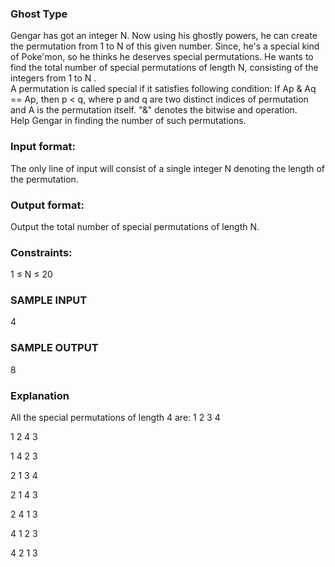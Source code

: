 ### Ghost Type
Gengar has got an integer N. Now using his ghostly powers, he can create the permutation from 1 to N of this given number.
Since, he's a special kind of Poke'mon, so he thinks he deserves special permutations. He wants to find the total number of special permutations of length N, consisting of the integers from 1 to N
.<br>
A permutation is called special if it satisfies following condition:
If Ap & Aq == Ap, then p < q, where p and q are two distinct indices of permutation and A is the permutation itself. "&" denotes the bitwise and operation.<br>
Help Gengar in finding the number of such permutations.
### Input format:
The only line of input will consist of a single integer N denoting the length of the permutation.
### Output format:
Output the total number of special permutations of length N.

### Constraints:
1 ≤ N ≤ 20

### SAMPLE INPUT
4

### SAMPLE OUTPUT
8

### Explanation
All the special permutations of length 4 are: 1 2 3 4<br>

1 2 4 3<br>

1 4 2 3<br>

2 1 3 4<br>

2 1 4 3<br>

2 4 1 3<br>

4 1 2 3<br>

4 2 1 3